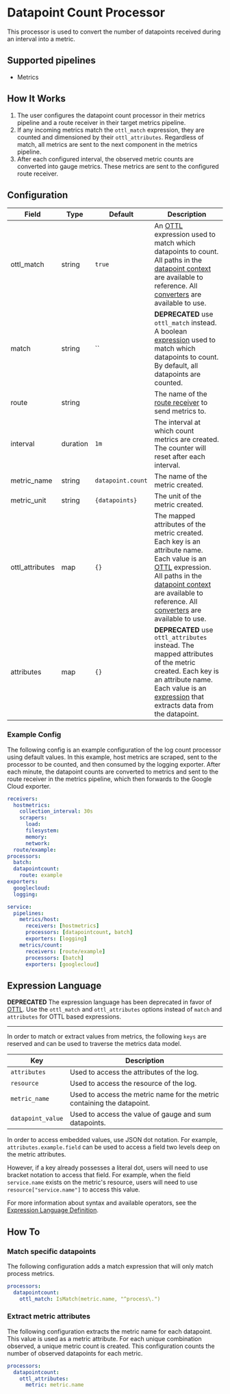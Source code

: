 # Datapoint Count Processor

This processor is used to convert the number of datapoints received during an interval into a metric.

## Supported pipelines

- Metrics

## How It Works

1. The user configures the datapoint count processor in their metrics pipeline and a route receiver in their target metrics pipeline.
2. If any incoming metrics match the `ottl_match` expression, they are counted and dimensioned by their `ottl_attributes`. Regardless of match, all metrics are sent to the next component in the metrics pipeline.
3. After each configured interval, the observed metric counts are converted into gauge metrics. These metrics are sent to the configured route receiver.

## Configuration

| Field           | Type     | Default           | Description                                                                                                                                                                                                                                                               |
| --------------- | -------- | ----------------- | ------------------------------------------------------------------------------------------------------------------------------------------------------------------------------------------------------------------------------------------------------------------------- |
| ottl_match      | string   | `true`            | An [OTTL] expression used to match which datapoints to count. All paths in the [datapoint context] are available to reference. All [converters] are available to use.                                                                                                     |
| match           | string   | ``                | **DEPRECATED** use `ottl_match` instead. A boolean [expression](https://github.com/antonmedv/expr/blob/master/docs/Language-Definition.md) used to match which datapoints to count. By default, all datapoints are counted.                                               |
| route           | string   | ` `               | The name of the [route receiver](../../receiver/routereceiver/README.md) to send metrics to.                                                                                                                                                                              |
| interval        | duration | `1m`              | The interval at which count metrics are created. The counter will reset after each interval.                                                                                                                                                                              |
| metric_name     | string   | `datapoint.count` | The name of the metric created.                                                                                                                                                                                                                                           |
| metric_unit     | string   | `{datapoints}`    | The unit of the metric created.                                                                                                                                                                                                                                           |
| ottl_attributes | map      | `{}`              | The mapped attributes of the metric created. Each key is an attribute name. Each value is an [OTTL] expression. All paths in the [datapoint context] are available to reference. All [converters] are available to use.                                                   |
| attributes      | map      | `{}`              | **DEPRECATED** use `ottl_attributes` instead. The mapped attributes of the metric created. Each key is an attribute name. Each value is an [expression](https://github.com/antonmedv/expr/blob/master/docs/Language-Definition.md) that extracts data from the datapoint. |

[OTTL]: https://github.com/open-telemetry/opentelemetry-collector-contrib/tree/v0.137.0/pkg/ottl#readme
[converters]: https://github.com/open-telemetry/opentelemetry-collector-contrib/blob/v0.137.0/pkg/ottl/ottlfuncs/README.md#converters
[datapoint context]: https://github.com/open-telemetry/opentelemetry-collector-contrib/blob/v0.137.0/pkg/ottl/contexts/ottldatapoint/README.md

### Example Config

The following config is an example configuration of the log count processor using default values. In this example, host metrics are scraped, sent to the processor to be counted, and then consumed by the logging exporter. After each minute, the datapoint counts are converted to metrics and sent to the route receiver in the metrics pipeline, which then forwards to the Google Cloud exporter.

```yaml
receivers:
  hostmetrics:
    collection_interval: 30s
    scrapers:
      load:
      filesystem:
      memory:
      network:
  route/example:
processors:
  batch:
  datapointcount:
    route: example
exporters:
  googlecloud:
  logging:

service:
  pipelines:
    metrics/host:
      receivers: [hostmetrics]
      processors: [datapointcount, batch]
      exporters: [logging]
    metrics/count:
      receivers: [route/example]
      processors: [batch]
      exporters: [googlecloud]
```

## Expression Language

**DEPRECATED**
The expression language has been deprecated in favor of [OTTL]. Use the `ottl_match` and `ottl_attributes` options instead of `match` and `attributes` for OTTL based expressions.

---

In order to match or extract values from metrics, the following `keys` are reserved and can be used to traverse the metrics data model.

| Key               | Description                                                             |
| ----------------- | ----------------------------------------------------------------------- |
| `attributes`      | Used to access the attributes of the log.                               |
| `resource`        | Used to access the resource of the log.                                 |
| `metric_name`     | Used to access the metric name for the metric containing the datapoint. |
| `datapoint_value` | Used to access the value of gauge and sum datapoints.                   |

In order to access embedded values, use JSON dot notation. For example, `attributes.example.field` can be used to access a field two levels deep on the metric attributes.

However, if a key already possesses a literal dot, users will need to use bracket notation to access that field. For example, when the field `service.name` exists on the metric's resource, users will need to use `resource["service.name"]` to access this value.

For more information about syntax and available operators, see the [Expression Language Definition](https://github.com/antonmedv/expr/blob/master/docs/Language-Definition.md).

## How To

### Match specific datapoints

The following configuration adds a match expression that will only match process metrics.

```yaml
processors:
  datapointcount:
    ottl_match: IsMatch(metric.name, "^process\.")
```

### Extract metric attributes

The following configuration extracts the metric name for each datapoint. This value is used as a metric attribute. For each unique combination observed, a unique metric count is created. This configuration counts the number of observed datapoints for each metric.

```yaml
processors:
  datapointcount:
    ottl_attributes:
      metric: metric.name
```

